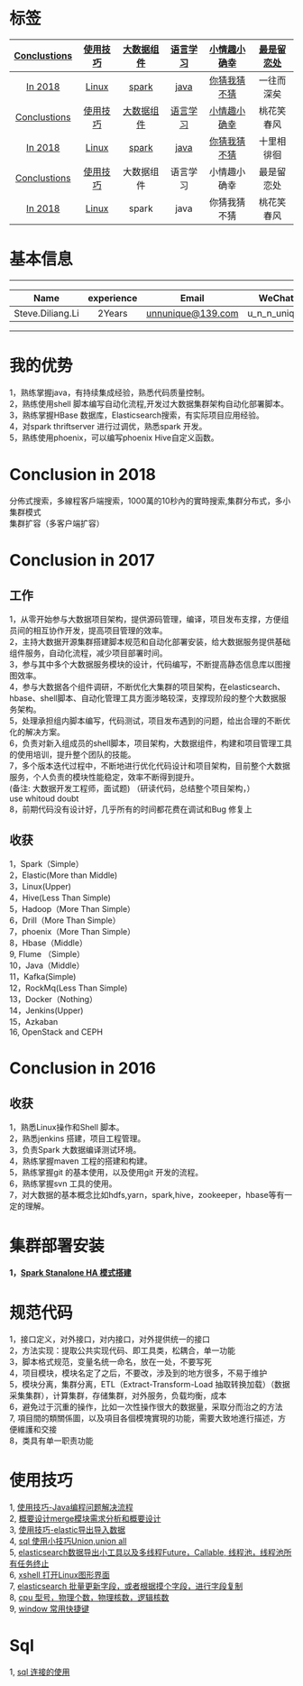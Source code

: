 # 标签

| <a href="">Conclustions</a> | <a href="">使用技巧</a> | <a href="">大数据组件</a> | <a href="">语言学习</a> | <a href="">小情趣小确幸</a> | <a href="">最是留恋处</a>  
|:------------:|:----------:|:---------:|:----------:|:----------:|:----------:|
| <a href="">In 2018</a> | <a href="">Linux</a> | <a href="">spark</a>|<a href="">java</a> | <a href="">你猜我猜不猜</a> | 一往而深矣 |  
| <a href="">Conclustions</a> | <a href="">使用技巧</a> | <a href="">大数据组件</a> | <a href="">语言学习</a> | <a href="">小情趣小确幸</a> | 桃花笑春风 |  
| <a href="">In 2018</a> | <a href="">Linux</a> | <a href="">spark</a>|<a href="">java</a> | <a href="">你猜我猜不猜</a> | 十里相徘徊 |  
| <a href="">Conclustions</a> | <a href="">使用技巧</a> | 大数据组件 | 语言学习 | 小情趣小确幸 | 最是留恋处 |  
| <a href="">In 2018</a> | <a href="">Linux</a> | spark|java | 你猜我猜不猜 | 桃花笑春风 | 


# 基本信息  

---------------------------------------------------------------------  

|Name|experience|Email|WeChat|  
|:----:|:------:|:-----:|:-----:|  
|Steve.Diliang.Li|2Years|unnunique@139.com |u_n_n_unique |  

---------------------------------------------------------------------  

# 我的优势
1，熟练掌握java，有持续集成经验，熟悉代码质量控制。  
2，熟练使用shell 脚本编写自动化流程,开发过大数据集群架构自动化部署脚本。  
3，熟练掌握HBase 数据库，Elasticsearch搜索，有实际项目应用经验。  
4，对spark thriftserver 进行过调优，熟悉spark 开发。  
5，熟练使用phoenix，可以编写phoenix Hive自定义函数。  


# Conclusion in 2018 
分佈式搜索，多線程客戶端搜索，1000萬的10秒內的實時搜索,集群分布式，多小集群模式  
集群扩容（多客户端扩容）
 
# Conclusion in 2017
## 工作
1，从零开始参与大数据项目架构，提供源码管理，编译，项目发布支撑，方便组员间的相互协作开发，提高项目管理的效率。  
2，主持大数据开源集群搭建脚本规范和自动化部署安装，给大数据服务提供基础组件服务，自动化流程，减少项目部署时间。  
3，参与其中多个大数据服务模块的设计，代码编写，不断提高静态信息库以图搜图效率。  
4，参与大数据各个组件调研，不断优化大集群的项目架构，在elasticsearch、hbase、shell脚本、自动化管理工具方面涉略较深，支撑现阶段的整个大数据服务架构。  
5，处理承担组内脚本编写，代码测试，项目发布遇到的问题，给出合理的不断优化的解决方案。  
6，负责对新入组成员的shell脚本，项目架构，大数据组件，构建和项目管理工具的使用培训，提升整个团队的技能。  
7，多个版本迭代过程中，不断地进行优化代码设计和项目架构，目前整个大数据服务，个人负责的模块性能稳定，效率不断得到提升。  
(备注: 大数据开发工程师，面试题)
（研读代码，总结整个项目架构，）  
use whitoud doubt  
8，前期代码没有设计好，几乎所有的时间都花费在调试和Bug 修复上
## 收获
1，Spark（Simple）  
2，Elastic(More than Middle)  
3，Linux(Upper)   
4，Hive(Less Than Simple)  
5，Hadoop（More Than Simple）  
6，Drill（More Than Simple）  
7，phoenix（More Than Simple）  
8，Hbase（Middle）  
9, Flume （Simple）  
10，Java（Middle）  
11，Kafka(Simple)   
12，RockMq(Less Than Simple)  
13，Docker（Nothing）  
14，Jenkins(Upper)  
15，Azkaban  
16, OpenStack and CEPH 


# Conclusion in 2016
## 收获
1，熟悉Linux操作和Shell 脚本。  
2，熟悉jenkins 搭建，项目工程管理。  
3，负责Spark 大数据编译测试环境。  
4，熟练掌握maven 工程的搭建和构建。    
5，熟练掌握git 的基本使用，以及使用git 开发的流程。  
6，熟练掌握svn 工具的使用。  
7，对大数据的基本概念比如hdfs,yarn，spark,hive，zookeeper，hbase等有一定的理解。  


# 集群部署安装
#### 1，[Spark Stanalone HA 模式搭建](AADocs/bigdata-docs/compute-components-docs/sparkbasic-docs/standalone.md)


# 规范代码
1，接口定义，对外接口，对内接口，对外提供统一的接口    
2，方法实现：提取公共实现代码、即工具类，松耦合，单一功能  
3，脚本格式规范，变量名统一命名，放在一处，不要写死  
4，项目模块，模块名定了之后，不要改，涉及到的地方很多，不易于维护  
5，模块分离，集群分离，ETL（Extract-Transform-Load 抽取转换加载）（数据采集集群），计算集群，存储集群，对外服务，负载均衡，成本  
6，避免过于沉重的操作，比如一次性操作很大的数据量，采取分而治之的方法  
7, 項目間的類關係圖，以及項目各個模塊實現的功能，需要大致地進行描述，方便維護和交接  
8，类具有单一职责功能  


# 使用技巧
1, [使用技巧-Java编程问题解决流程](AADocs/skill-docs/skill-howtosolvejavaprogrammingbug.md)  
2, [概要设计merge模块需求分析和概要设计](AADocs/skill-docs/skill-Outlinedesign.md)   
3, [使用技巧-elastic导出导入数据](AADocs/skill-docs/skill-elastic-data-import-and-export.md)  
4, [sql 使用小技巧Union,union all](AADocs/skill-docs/skil-mysql-use.md)  
5, [elasticsearch数据导出小工具以及多线程Future，Callable, 线程池，线程池所有任务终止](AADocs/bigdata-docs/search-engine-docs/elscticsearch-docs/elstic-export-demo-tool.md)  
6, [xshell 打开Linux图形界面](AADocs/skill-docs/shell-xshell.md)  
7, [elasticsearch 批量更新字段，或者根据摸个字段，进行字段复制](AADocs/bigdata-docs/search-engine-docs/elscticsearch-docs/elastic-update-Query-butch.md)  
8, [cpu 型号，物理个数，物理核数，逻辑核数](Linux-cpu-info-demo.md)  
9, [window 常用快捷键](AADocs/skill-docs/window-keyword.md)  

# Sql 
1, [sql 连接的使用](AADocs/skill-docs/skill-mysql-relations.md)


